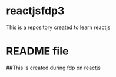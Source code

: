 # reactjsfdp3
This is a repository created to learn reactjs 
# README file
##This is created during fdp on reactjs
